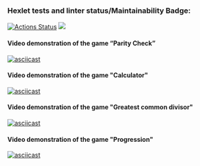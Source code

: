 ### Hexlet tests and linter status/Maintainability Badge:
[![Actions Status](https://github.com/DmitryFedoreev/python-project-49/actions/workflows/hexlet-check.yml/badge.svg)](https://github.com/DmitryFedoreev/python-project-49/actions)
<a href="https://codeclimate.com/github/DmitryFedoreev/python-project-49/maintainability"><img src="https://api.codeclimate.com/v1/badges/6c77d38fd5d0fc1909a1/maintainability" /></a>


#### Video demonstration of the game “Parity Check”
[![asciicast](https://asciinema.org/a/cLf3y7g8xYzLJeam8KAISlEBk.svg)](https://asciinema.org/a/cLf3y7g8xYzLJeam8KAISlEBk)

#### Video demonstration of the game "Calculator"
[![asciicast](https://asciinema.org/a/FR4oaejyPNn3wNdvIo5K5oEPi.svg)](https://asciinema.org/a/FR4oaejyPNn3wNdvIo5K5oEPi)

#### Video demonstration of the game "Greatest common divisor"
[![asciicast](https://asciinema.org/a/qddrQkGwSGU4vSVVEfIQSwg0C.svg)](https://asciinema.org/a/qddrQkGwSGU4vSVVEfIQSwg0C)

#### Video demonstration of the game "Progression"
[![asciicast](https://asciinema.org/a/sq3TiQkaGBVpTT8Cazq68vYdE.svg)](https://asciinema.org/a/sq3TiQkaGBVpTT8Cazq68vYdE)
